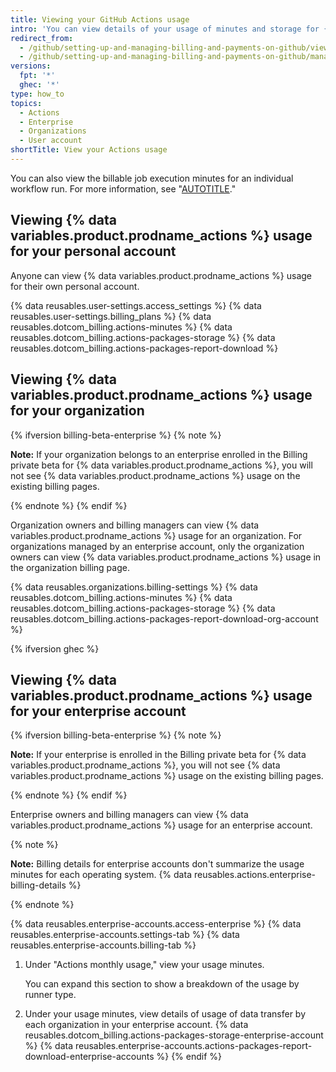 ```yaml
---
title: Viewing your GitHub Actions usage
intro: 'You can view details of your usage of minutes and storage for {% data variables.product.prodname_actions %}.'
redirect_from:
  - /github/setting-up-and-managing-billing-and-payments-on-github/viewing-your-github-actions-usage
  - /github/setting-up-and-managing-billing-and-payments-on-github/managing-billing-for-github-actions/viewing-your-github-actions-usage
versions:
  fpt: '*'
  ghec: '*'
type: how_to
topics:
  - Actions
  - Enterprise
  - Organizations
  - User account
shortTitle: View your Actions usage
---
```

You can also view the billable job execution minutes for an individual workflow run. For more information, see "[AUTOTITLE](/actions/monitoring-and-troubleshooting-workflows/viewing-job-execution-time)."

## Viewing {% data variables.product.prodname_actions %} usage for your personal account

Anyone can view {% data variables.product.prodname_actions %} usage for their own personal account.

{% data reusables.user-settings.access_settings %}
{% data reusables.user-settings.billing_plans %}
{% data reusables.dotcom_billing.actions-minutes %}
{% data reusables.dotcom_billing.actions-packages-storage %}
{% data reusables.dotcom_billing.actions-packages-report-download %}

## Viewing {% data variables.product.prodname_actions %} usage for your organization

{% ifversion billing-beta-enterprise %}
{% note %}

**Note:** If your organization belongs to an enterprise enrolled in the Billing private beta for {% data variables.product.prodname_actions %}, you will not see {% data variables.product.prodname_actions %} usage on the existing billing pages.

{% endnote %}
{% endif %}

Organization owners and billing managers can view {% data variables.product.prodname_actions %} usage for an organization. For organizations managed by an enterprise account, only the organization owners can view {% data variables.product.prodname_actions %} usage in the organization billing page.

{% data reusables.organizations.billing-settings %}
{% data reusables.dotcom_billing.actions-minutes %}
{% data reusables.dotcom_billing.actions-packages-storage %}
{% data reusables.dotcom_billing.actions-packages-report-download-org-account %}

{% ifversion ghec %}

## Viewing {% data variables.product.prodname_actions %} usage for your enterprise account

{% ifversion billing-beta-enterprise %}
{% note %}

**Note:** If your enterprise is enrolled in the Billing private beta for {% data variables.product.prodname_actions %}, you will not see {% data variables.product.prodname_actions %} usage on the existing billing pages.

{% endnote %}
{% endif %}

Enterprise owners and billing managers can view {% data variables.product.prodname_actions %} usage for an enterprise account.

{% note %}

**Note:** Billing details for enterprise accounts don't summarize the usage minutes for each operating system. {% data reusables.actions.enterprise-billing-details %}

{% endnote %}

{% data reusables.enterprise-accounts.access-enterprise %}
{% data reusables.enterprise-accounts.settings-tab %}
{% data reusables.enterprise-accounts.billing-tab %}
1. Under "Actions monthly usage," view your usage minutes.

   You can expand this section to show a breakdown of the usage by runner type.

1. Under your usage minutes, view details of usage of data transfer by each organization in your enterprise account.
{% data reusables.dotcom_billing.actions-packages-storage-enterprise-account %}
{% data reusables.enterprise-accounts.actions-packages-report-download-enterprise-accounts %}
{% endif %}

